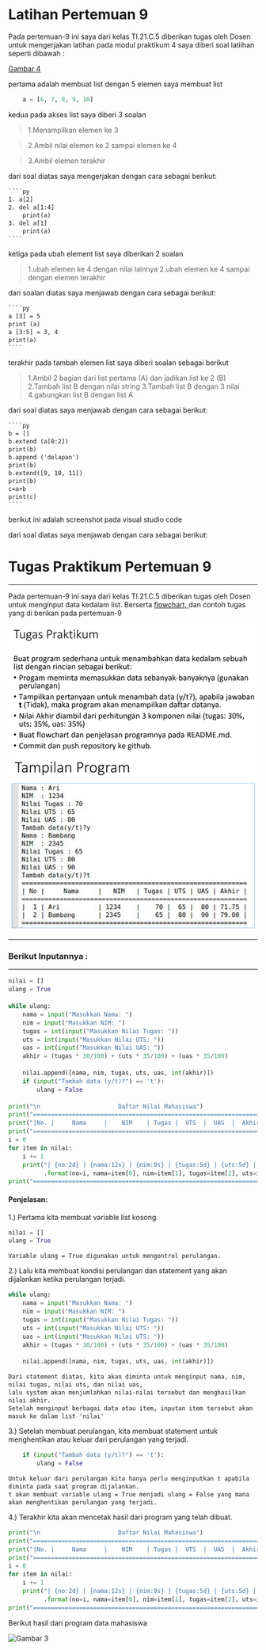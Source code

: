 # Latihan Pertemuan 9
Pada pertemuan-9 ini saya dari kelas TI.21.C.5 diberikan tugas oleh Dosen untuk mengerjakan latihan 
pada modul praktikum 4 saya diberi soal latiihan seperti dibawah :

[Gambar 4](png/Latihan.PNG)

pertama adalah membuat list dengan 5 elemen saya membuat list

````py
    a = [6, 7, 8, 9, 10]
````

kedua pada akses list saya diberi 3 soalan

>1.Menampilkan elemen ke 3

>2.Ambil nilai elemen ke 2 sampai elemen ke 4

>3.Ambil elemen terakhir

dari soal diatas saya mengerjakan dengan cara sebagai berikut:

    ````py
    1. a[2]
    2. del a[1:4]
        print(a)
    3. del a[1] 
        print(a)
    ````

ketiga pada ubah element list saya diberikan 2 soalan

>1.ubah elemen ke 4 dengan nilai lainnya
>2.ubah elemen ke 4 sampai dengan elemen terakhir

dari soalan diatas saya menjawab dengan cara sebagai berikut:

    ````py
    a [3] = 5
    print (a)
    a [3:5] = 3, 4
    print(a)
    ````

terakhir pada tambah elemen list saya diberi soalan sebagai berikut

>1.Ambil 2 bagian dari list pertama (A) dan jadikan list ke 2 (B)
>2.Tambah list B dengan nilai string
>3.Tambah list B dengan 3 nilai
>4.gabungkan list B dengan list A

dari soal diatas saya menjawab dengan cara sebagai berikut:


    ````py
    b = []
    b.extend (a[0:2])
    print(b)
    b.append ('delapan')
    print(b)
    b.extend([9, 10, 11])
    print(b)
    c=a+b
    print(c)
    ````

berikut ini adalah screenshot pada visual studio code 


dari soal diatas saya menjawab dengan cara sebagai berikut:
# Tugas Praktikum Pertemuan 9
<hr>

Pada pertemuan-9 ini saya dari kelas TI.21.C.5 diberikan tugas oleh Dosen untuk  menginput data kedalam list.
Berserta [flowchart, ](flowchart.pdf) dan contoh tugas yang di berikan pada pertemuan-9 <br>

![Gambar 1](png/TugasPraktikum.png) ![Gambar 2](png/TampilanProgram.png)

<hr>

### Berikut Inputannya : 
<hr>

``` python
nilai = []
ulang = True

while ulang:
    nama = input("Masukkan Nama: ")
    nim = input("Masukkan NIM: ")
    tugas = int(input("Masukkan Nilai Tugas: "))
    uts = int(input("Masukkan Nilai UTS: "))
    uas = int(input("Masukkan Nilai UAS: "))
    akhir = (tugas * 30/100) + (uts * 35/100) + (uas * 35/100)

    nilai.append([nama, nim, tugas, uts, uas, int(akhir)])
    if (input("Tambah data (y/t)?") == 't'):
        ulang = False

print("\n                      Daftar Nilai Mahasiswa")
print("==================================================================")
print("|No. |     Nama     |    NIM    | Tugas |  UTS  |  UAS  |  Akhir |")
print("==================================================================")
i = 0
for item in nilai:
    i += 1
    print("| {no:2d} | {nama:12s} | {nim:9s} | {tugas:5d} | {uts:5d} | {uas:5d} | {akhir:6.2f} |"
          .format(no=i, nama=item[0], nim=item[1], tugas=item[2], uts=item[3], uas=item[4], akhir=item[5]))
print("==================================================================")
````

#### Penjelasan:
1.) Pertama kita membuat variable list kosong.

```` py
nilai = []
ulang = True
````

    Variable ulang = True digunakan untuk mengontrol perulangan.

2.) Lalu kita membuat kondisi perulangan dan statement yang akan dijalankan ketika perulangan terjadi.

```` python
while ulang:
    nama = input("Masukkan Nama: ")
    nim = input("Masukkan NIM: ")
    tugas = int(input("Masukkan Nilai Tugas: "))
    uts = int(input("Masukkan Nilai UTS: "))
    uas = int(input("Masukkan Nilai UTS: "))
    akhir = (tugas * 30/100) + (uts * 35/100) + (uas * 35/100)

    nilai.append([nama, nim, tugas, uts, uas, int(akhir)])
````

    Dari statement diatas, kita akan diminta untuk menginput nama, nim, nilai tugas, nilai uts, dan nilai uas, 
    lalu system akan menjumlahkan nilai-nilai tersebut dan menghasilkan nilai akhir.
    Setelah menginput berbagai data atau item, inputan item tersebut akan masuk ke dalam list 'nilai'

3.) Setelah membuat perulangan, kita membuat statement untuk menghentikan atau keluar dari perulangan yang terjadi.

```` python
    if (input("Tambah data (y/t)?") == 't'):
        ulang = False
````

    Untuk keluar dari perulangan kita hanya perlu menginputkan t apabila diminta pada saat program dijalankan.
    t akan membuat variable ulang = True menjadi ulang = False yang mana akan menghentikan perulangan yang terjadi.

4.) Terakhir kita akan mencetak hasil dari program yang telah dibuat.

```` python
print("\n                      Daftar Nilai Mahasiswa")
print("==================================================================")
print("|No. |     Nama     |    NIM    | Tugas |  UTS  |  UAS  |  Akhir |")
print("==================================================================")
i = 0
for item in nilai:
    i += 1
    print("| {no:2d} | {nama:12s} | {nim:9s} | {tugas:5d} | {uts:5d} | {uas:5d} | {akhir:6.2f} |"
          .format(no=i, nama=item[0], nim=item[1], tugas=item[2], uts=item[3], uas=item[4], akhir=item[5]))
print("==================================================================")
````
Berikut hasil dari program data mahasiswa 

![Gambar 3](png/Hasil.png)